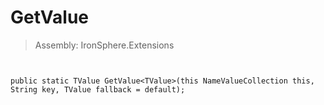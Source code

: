 ﻿

# GetValue

> Assembly: IronSphere.Extensions



```


public static TValue GetValue<TValue>(this NameValueCollection this, String key, TValue fallback = default);
```